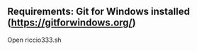 Requirements: Git for Windows installed (https://gitforwindows.org/)
------------------
Open riccio333.sh